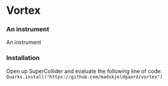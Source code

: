# Vortex

### An instrument

An instrument

### Installation

Open up SuperCollider and evaluate the following line of code:
`Quarks.install("https://github.com/madskjeldgaard/vortex")`
